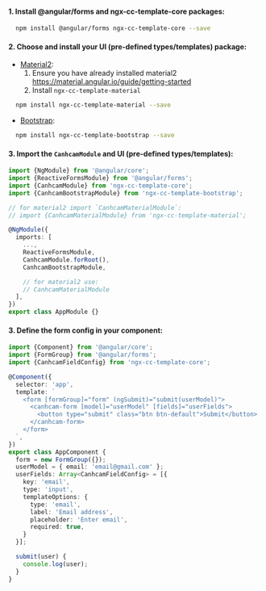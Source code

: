 #### 1. Install @angular/forms and ngx-cc-template-core packages:
```bash
  npm install @angular/forms ngx-cc-template-core --save
```

#### 2. Choose and install your UI (pre-defined types/templates) package:

- [Material2](https://github.com/angular/material2):
  1. Ensure you have already installed material2 https://material.angular.io/guide/getting-started
  2. Install `ngx-cc-template-material`
```bash
  npm install ngx-cc-template-material --save
```

- [Bootstrap](https://getbootstrap.com):

```bash
  npm install ngx-cc-template-bootstrap --save
```

#### 3. Import the `CanhcamModule` and UI (pre-defined types/templates):

```ts
import {NgModule} from '@angular/core';
import {ReactiveFormsModule} from '@angular/forms';
import {CanhcamModule} from 'ngx-cc-template-core';
import {CanhcamBootstrapModule} from 'ngx-cc-template-bootstrap';

// for material2 import `CanhcamMaterialModule`:
// import {CanhcamMaterialModule} from 'ngx-cc-template-material';

@NgModule({
  imports: [
    ...,
    ReactiveFormsModule,
    CanhcamModule.forRoot(),
    CanhcamBootstrapModule,

    // for material2 use:
    // CanhcamMaterialModule
  ],
})
export class AppModule {}
```

#### 3. Define the form config in your component:

```ts
import {Component} from '@angular/core';
import {FormGroup} from '@angular/forms';
import {CanhcamFieldConfig} from 'ngx-cc-template-core';

@Component({
  selector: 'app',
  template: `
    <form [formGroup]="form" (ngSubmit)="submit(userModel)">
      <canhcam-form [model]="userModel" [fields]="userFields">
        <button type="submit" class="btn btn-default">Submit</button>
      </canhcam-form>
    </form>
  `,
})
export class AppComponent {
  form = new FormGroup({});
  userModel = { email: 'email@gmail.com' };
  userFields: Array<CanhcamFieldConfig> = [{
    key: 'email',
    type: 'input',
    templateOptions: {
      type: 'email',
      label: 'Email address',
      placeholder: 'Enter email',
      required: true,
    }
  }];

  submit(user) {
    console.log(user);
  }
}
```


